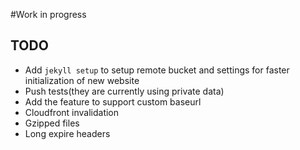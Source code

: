 #Work in progress

## TODO

* Add ```jekyll setup``` to setup remote bucket and settings for faster initialization of new website
* Push tests(they are currently using private data)
* Add the feature to support custom baseurl
* Cloudfront invalidation
* Gzipped files
* Long expire headers
